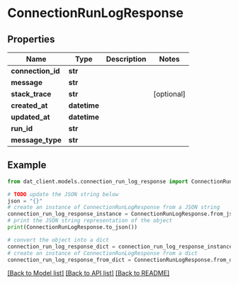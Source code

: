 # ConnectionRunLogResponse


## Properties

Name | Type | Description | Notes
------------ | ------------- | ------------- | -------------
**connection_id** | **str** |  | 
**message** | **str** |  | 
**stack_trace** | **str** |  | [optional] 
**created_at** | **datetime** |  | 
**updated_at** | **datetime** |  | 
**run_id** | **str** |  | 
**message_type** | **str** |  | 

## Example

```python
from dat_client.models.connection_run_log_response import ConnectionRunLogResponse

# TODO update the JSON string below
json = "{}"
# create an instance of ConnectionRunLogResponse from a JSON string
connection_run_log_response_instance = ConnectionRunLogResponse.from_json(json)
# print the JSON string representation of the object
print(ConnectionRunLogResponse.to_json())

# convert the object into a dict
connection_run_log_response_dict = connection_run_log_response_instance.to_dict()
# create an instance of ConnectionRunLogResponse from a dict
connection_run_log_response_from_dict = ConnectionRunLogResponse.from_dict(connection_run_log_response_dict)
```
[[Back to Model list]](../README.md#documentation-for-models) [[Back to API list]](../README.md#documentation-for-api-endpoints) [[Back to README]](../README.md)


